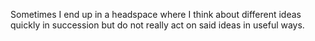 Sometimes I end up in a headspace where I think about different ideas quickly in succession but do not really act on said ideas in useful ways.